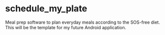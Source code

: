 # schedule_my_plate
Meal prep software to plan everyday meals according to the SOS-free diet. This will be the template for my future Android application.
